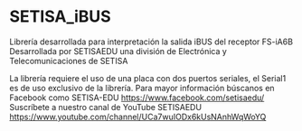 # SETISA_iBUS
Librería desarrollada para interpretación la salida iBUS del receptor FS-iA6B
Desarrollada por SETISAEDU una división de Electrónica y Telecomunicaciones de SETISA

La librería requiere el uso de una placa con dos puertos seriales, el Serial1 es de uso exclusivo de la librería.
Para mayor información búscanos en Facebook como SETISA-EDU https://www.facebook.com/setisaedu/
Suscríbete a nuestro canal de YouTube SETISAEDU https://www.youtube.com/channel/UCa7wuIODx6kUsNAnhWqWoYQ

